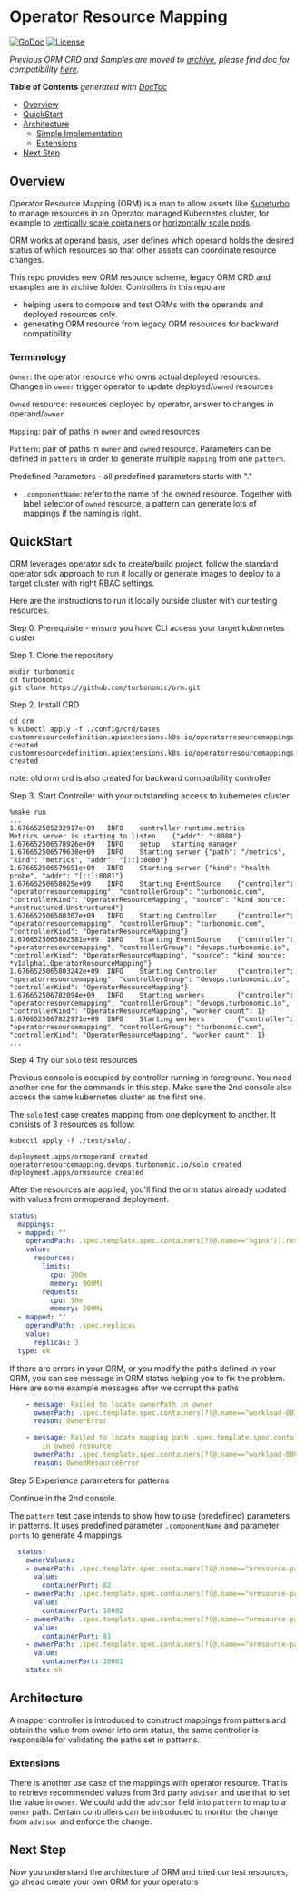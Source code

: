 # Operator Resource Mapping
[![GoDoc](https://godoc.org/github.com/turbonomic/orm?status.svg)](https://godoc.org/github.com/turbonomic/orm)
[![License](https://img.shields.io/:license-apache-blue.svg)](http://www.apache.org/licenses/LICENSE-2.0.html)

<em>Previous ORM CRD and Samples are moved to [archive](./archive/), please find doc for compatibility [here](./docs/compatibility.md).</em>


<!-- START doctoc generated TOC please keep comment here to allow auto update -->
<!-- DON'T EDIT THIS SECTION, INSTEAD RE-RUN doctoc TO UPDATE -->
**Table of Contents**  *generated with [DocToc](https://github.com/thlorenz/doctoc)*

- [Overview](#overview)
- [QuickStart](#quickstart)
- [Architecture](#architecture)
  - [Simple Implementation](#simple-implementation)
  - [Extensions](#extensions)
- [Next Step](#next-step)

<!-- END doctoc generated TOC please keep comment here to allow auto update -->

## Overview

Operator Resource Mapping (ORM) is a map to allow assets like [Kubeturbo](https://github.com/turbonomic/kubeturbo/wiki) to manage resources in an Operator managed Kubernetes cluster, for example to [vertically scale containers](https://github.com/turbonomic/kubeturbo/wiki/Action-Details#resizing-vertical-scaling-of-containerized-workloads) or [horizontally scale pods](https://github.com/turbonomic/kubeturbo/wiki/Action-Details#slo-horizontal-scaling-private-preview).

ORM works at operand basis, user defines which operand holds the desired status of which resources so that other assets can coordinate resource changes. 

This repo provides new ORM resource scheme, legacy ORM CRD and examples are in archive folder. Controllers in this repo are 

- helping users to compose and test ORMs with the operands and deployed resources only.
- generating ORM resource from legacy ORM resources for backward compatibility

### Terminology

`Owner`: the operator resource who owns actual deployed resources. Changes in `owner` trigger operator to update deployed/`owned` resources

`Owned` resource: resources deployed by operator, answer to changes in operand/`owner`

`Mapping`: pair of paths in `owner` and `owned` resources

`Pattern`: pair of paths in `owner` and `owned` resource. Parameters can be defined in `patters` in order to generate multiple `mapping` from one `pattern`.

Predefined Parameters - all predefined parameters starts with "."

 - `.componentName`: refer to the name of the owned resource. Together with label selector of `owned` resource, a pattern can generate lots of mappings if the naming is right.

## QuickStart

ORM leverages operator sdk to create/build project, follow the standard operator sdk approach to run it locally or generate images to deploy to a target cluster with right RBAC settings. 

Here are the instructions to run it locally outside cluster with our testing resources. 

Step 0. Prerequisite - ensure you have CLI access your target kubernetes cluster

Step 1. Clone the repository

```script
mkdir turbonomic
cd turbonomic
git clone https://github.com/turbonomic/orm.git
```

Step 2. Install CRD

```script
cd orm
% kubectl apply -f ./config/crd/bases 
customresourcedefinition.apiextensions.k8s.io/operatorresourcemappings.devops.turbonomic.io created
customresourcedefinition.apiextensions.k8s.io/operatorresourcemappings.turbonomic.com created
```

note: old orm crd is also created for backward compatibility controller

Step 3. Start Controller with your outstanding access to kubernetes cluster

```script
%make run
...
1.676652505232917e+09   INFO    controller-runtime.metrics      Metrics server is starting to listen    {"addr": ":8080"}
1.676652506578926e+09   INFO    setup   starting manager
1.676652506579638e+09   INFO    Starting server {"path": "/metrics", "kind": "metrics", "addr": "[::]:8080"}
1.676652506579651e+09   INFO    Starting server {"kind": "health probe", "addr": "[::]:8081"}
1.67665250658025e+09    INFO    Starting EventSource    {"controller": "operatorresourcemapping", "controllerGroup": "turbonomic.com", "controllerKind": "OperatorResourceMapping", "source": "kind source: *unstructured.Unstructured"}
1.676652506580307e+09   INFO    Starting Controller     {"controller": "operatorresourcemapping", "controllerGroup": "turbonomic.com", "controllerKind": "OperatorResourceMapping"}
1.6766525065802581e+09  INFO    Starting EventSource    {"controller": "operatorresourcemapping", "controllerGroup": "devops.turbonomic.io", "controllerKind": "OperatorResourceMapping", "source": "kind source: *v1alpha1.OperatorResourceMapping"}
1.6766525065803242e+09  INFO    Starting Controller     {"controller": "operatorresourcemapping", "controllerGroup": "devops.turbonomic.io", "controllerKind": "OperatorResourceMapping"}
1.676652506782094e+09   INFO    Starting workers        {"controller": "operatorresourcemapping", "controllerGroup": "devops.turbonomic.io", "controllerKind": "OperatorResourceMapping", "worker count": 1}
1.6766525067822971e+09  INFO    Starting workers        {"controller": "operatorresourcemapping", "controllerGroup": "turbonomic.com", "controllerKind": "OperatorResourceMapping", "worker count": 1}
...
```

Step 4 Try our `solo` test resources 

Previous console is occupied by controller running in foreground. You need another one for the commands in this step. Make sure the 2nd console also access the same kubernetes cluster as the first one.

The `solo` test case creates mapping from one deployment to another. It consists of 3 resources as follow:

```scripts
kubectl apply -f ./test/solo/.

deployment.apps/ormoperand created
operatorresourcemapping.devops.turbonomic.io/solo created
deployment.apps/ormsource created
```

After the resources are applied, you'll find the orm status already updated with values from ormoperand deployment. 

```yaml
status:
  mappings:
  - mapped: ""
    operandPath: .spec.template.spec.containers[?(@.name=="nginx")].resources
    value:
      resources:
        limits:
          cpu: 200m
          memory: 900Mi
        requests:
          cpu: 50m
          memory: 200Mi
  - mapped: ""
    operandPath: .spec.replicas
    value:
      replicas: 3
  type: ok

```

If there are errors in your ORM, or you modify the paths defined in your ORM, you can see message in ORM status helping you to fix the problem. Here are some example messages after we corrupt the paths


```yaml
    - message: Failed to locate ownerPath in owner
      ownerPath: .spec.template.spec.containers[?(@.name=="workload-001")].resources
      reason: OwnerError
```

```yaml
    - message: Failed to locate mapping path .spec.template.spec.containers[?(@.name=="workload-OOO1")].resources
        in owned resource
      ownerPath: .spec.template.spec.containers[?(@.name=="workload-0001")].resources
      reason: OwnedResourceError
```

Step 5 Experience parameters for patterns

Continue in the 2nd console.

The `pattern` test case intends to show how to use (predefined) parameters in patterns.  It uses predefined parameter `.componentName` and parameter `ports` to generate 4 mappings.

```yaml
  status:
    ownerValues:
    - ownerPath: .spec.template.spec.containers[?(@.name=="ormsource-patterns-0002")].ports[?(@.protocol=="TCP")].containerPort
      value:
        containerPort: 82
    - ownerPath: .spec.template.spec.containers[?(@.name=="ormsource-patterns-0002")].ports[?(@.protocol=="UDP")].containerPort
      value:
        containerPort: 10002
    - ownerPath: .spec.template.spec.containers[?(@.name=="ormsource-patterns-0001")].ports[?(@.protocol=="TCP")].containerPort
      value:
        containerPort: 81
    - ownerPath: .spec.template.spec.containers[?(@.name=="ormsource-patterns-0001")].ports[?(@.protocol=="UDP")].containerPort
      value:
        containerPort: 10001
    state: ok
```

## Architecture

A mapper controller is introduced to construct mappings from patters and obtain the value from owner into orm status, the same controller is responsible for validating the paths set in patterns.

### Extensions

There is another use case of the mappings with operator resource. That is to retrieve recommended values from 3rd party `advisor` and use that to set the value in `owner`. We could add the `advisor` field into `pattern` to map to a `owner` path. Certain controllers can be introduced to monitor the change from `advisor` and enforce the change.

## Next Step

Now you understand the architecture of ORM and tried our test resources, go ahead create your own ORM for your operators